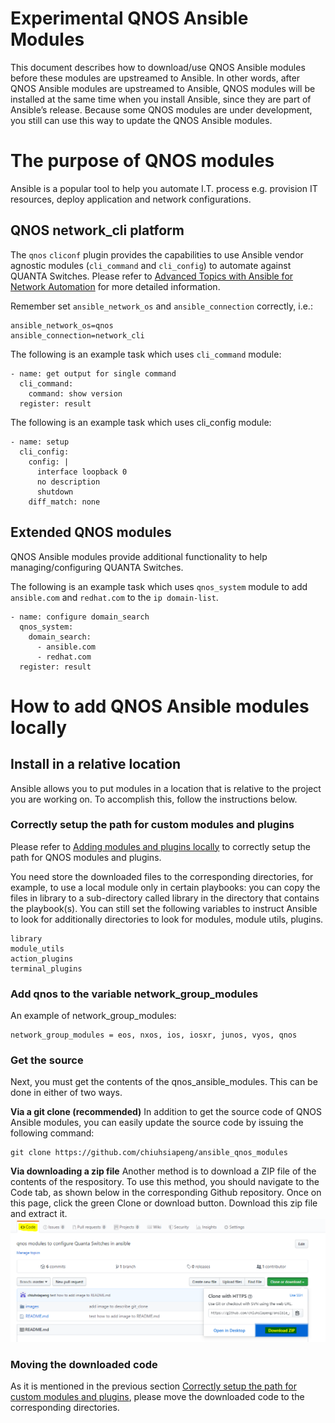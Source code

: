 # Experimental QNOS Ansible Modules
This document describes how to download/use QNOS Ansible modules before these modules are upstreamed to Ansible.
In other words, after QNOS Ansible modules are upstreamed to Ansible, QNOS modules will be installed at the same time when you install Ansible, since they are part of Ansible’s release.
Because some QNOS modules are under development, you still can use this way to update the QNOS Ansible modules.

#	The purpose of QNOS modules
Ansible is a popular tool to help you automate I.T. process e.g. provision IT resources, deploy application and network configurations.

## QNOS network_cli platform
The `qnos` `cliconf` plugin provides the capabilities to use Ansible vendor agnostic modules (`cli_command` and `cli_config`) to automate against QUANTA Switches. Please refer to [Advanced Topics with Ansible for Network Automation](https://docs.ansible.com/ansible/latest/network/user_guide/index.html) for more detailed information.

Remember set `ansible_network_os` and `ansible_connection` correctly, i.e.:

```
ansible_network_os=qnos
ansible_connection=network_cli
```

The following is an example task which uses `cli_command` module:
```
- name: get output for single command
  cli_command:
    command: show version
  register: result
```

The following is an example task which uses cli_config module:
```
- name: setup
  cli_config:
    config: |
      interface loopback 0
      no description
      shutdown
    diff_match: none
```



## Extended QNOS modules
QNOS Ansible modules provide additional functionality to help managing/configuring QUANTA Switches.

The following is an example task which uses `qnos_system` module to add `ansible.com` and `redhat.com` to the `ip domain-list`.
```
- name: configure domain_search
  qnos_system:
    domain_search:
      - ansible.com
      - redhat.com
  register: result
```

# How to add QNOS Ansible modules locally
## Install in a relative location
Ansible allows you to put modules in a location that is relative to the project you are working on. To accomplish this, follow the instructions below.

### Correctly setup the path for custom modules and plugins
Please refer to [Adding modules and plugins locally](https://docs.ansible.com/ansible/latest/dev_guide/developing_locally.html) to correctly setup the path for QNOS modules and plugins.

You need store the downloaded files to the corresponding directories, for example, to use a local module only in certain playbooks: you can copy the files in library to a sub-directory called library in the directory that contains the playbook(s).
You can still set the following variables to instruct Ansible to look for additionally directories to look for modules, module utils, plugins.
```
library
module_utils
action_plugins
terminal_plugins
```

### Add qnos to the variable network_group_modules
An example of network_group_modules:
```
network_group_modules = eos, nxos, ios, iosxr, junos, vyos, qnos
```

### Get the source
Next, you must get the contents of the qnos_ansible_modules. This can be done in either of two ways.

**Via a git clone (recommended)**
In addition to get the source code of QNOS Ansible modules, you can easily update the source code by issuing the following command:
```
git clone https://github.com/chiuhsiapeng/ansible_qnos_modules
```
**Via downloading a zip file**
Another method is to download a ZIP file of the contents of the respository. To use this method, you should navigate to the Code tab, as shown below in the corresponding Github repository. Once on this page, click the green Clone or download button. Download this zip file and extract it.
![download zip](images/download_zip.png)

### Moving the downloaded code
As it is mentioned in the previous section [Correctly setup the path for custom modules and plugins](#Correctly_setup_the_path_for_custom_modules_and_plugins), please move the downloaded code to the corresponding directories.
